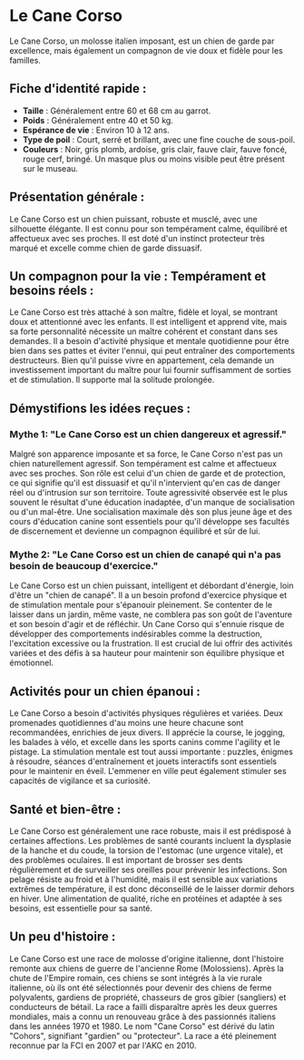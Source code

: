 # Le Cane Corso

Le Cane Corso, un molosse italien imposant, est un chien de garde par excellence, mais également un compagnon de vie doux et fidèle pour les familles.

## Fiche d'identité rapide :
- **Taille** : Généralement entre 60 et 68 cm au garrot.
- **Poids** : Généralement entre 40 et 50 kg.
- **Espérance de vie** : Environ 10 à 12 ans.
- **Type de poil** : Court, serré et brillant, avec une fine couche de sous-poil.
- **Couleurs** : Noir, gris plomb, ardoise, gris clair, fauve clair, fauve foncé, rouge cerf, bringé. Un masque plus ou moins visible peut être présent sur le museau.

## Présentation générale :
Le Cane Corso est un chien puissant, robuste et musclé, avec une silhouette élégante. Il est connu pour son tempérament calme, équilibré et affectueux avec ses proches. Il est doté d'un instinct protecteur très marqué et excelle comme chien de garde dissuasif.

## Un compagnon pour la vie : Tempérament et besoins réels :
Le Cane Corso est très attaché à son maître, fidèle et loyal, se montrant doux et attentionné avec les enfants. Il est intelligent et apprend vite, mais sa forte personnalité nécessite un maître cohérent et constant dans ses demandes. Il a besoin d'activité physique et mentale quotidienne pour être bien dans ses pattes et éviter l'ennui, qui peut entraîner des comportements destructeurs. Bien qu'il puisse vivre en appartement, cela demande un investissement important du maître pour lui fournir suffisamment de sorties et de stimulation. Il supporte mal la solitude prolongée.

## Démystifions les idées reçues :
### Mythe 1: "Le Cane Corso est un chien dangereux et agressif."
Malgré son apparence imposante et sa force, le Cane Corso n'est pas un chien naturellement agressif. Son tempérament est calme et affectueux avec ses proches. Son rôle est celui d'un chien de garde et de protection, ce qui signifie qu'il est dissuasif et qu'il n'intervient qu'en cas de danger réel ou d'intrusion sur son territoire. Toute agressivité observée est le plus souvent le résultat d'une éducation inadaptée, d'un manque de socialisation ou d'un mal-être. Une socialisation maximale dès son plus jeune âge et des cours d'éducation canine sont essentiels pour qu'il développe ses facultés de discernement et devienne un compagnon équilibré et sûr de lui.

### Mythe 2: "Le Cane Corso est un chien de canapé qui n'a pas besoin de beaucoup d'exercice."
Le Cane Corso est un chien puissant, intelligent et débordant d'énergie, loin d'être un "chien de canapé". Il a un besoin profond d'exercice physique et de stimulation mentale pour s'épanouir pleinement. Se contenter de le laisser dans un jardin, même vaste, ne comblera pas son goût de l'aventure et son besoin d'agir et de réfléchir. Un Cane Corso qui s'ennuie risque de développer des comportements indésirables comme la destruction, l'excitation excessive ou la frustration. Il est crucial de lui offrir des activités variées et des défis à sa hauteur pour maintenir son équilibre physique et émotionnel.

## Activités pour un chien épanoui :
Le Cane Corso a besoin d'activités physiques régulières et variées. Deux promenades quotidiennes d'au moins une heure chacune sont recommandées, enrichies de jeux divers. Il apprécie la course, le jogging, les balades à vélo, et excelle dans les sports canins comme l'agility et le pistage. La stimulation mentale est tout aussi importante : puzzles, énigmes à résoudre, séances d'entraînement et jouets interactifs sont essentiels pour le maintenir en éveil. L'emmener en ville peut également stimuler ses capacités de vigilance et sa curiosité.

## Santé et bien-être :
Le Cane Corso est généralement une race robuste, mais il est prédisposé à certaines affections. Les problèmes de santé courants incluent la dysplasie de la hanche et du coude, la torsion de l'estomac (une urgence vitale), et des problèmes oculaires. Il est important de brosser ses dents régulièrement et de surveiller ses oreilles pour prévenir les infections. Son pelage résiste au froid et à l'humidité, mais il est sensible aux variations extrêmes de température, il est donc déconseillé de le laisser dormir dehors en hiver. Une alimentation de qualité, riche en protéines et adaptée à ses besoins, est essentielle pour sa santé.

## Un peu d'histoire :
Le Cane Corso est une race de molosse d'origine italienne, dont l'histoire remonte aux chiens de guerre de l'ancienne Rome (Molossiens). Après la chute de l'Empire romain, ces chiens se sont intégrés à la vie rurale italienne, où ils ont été sélectionnés pour devenir des chiens de ferme polyvalents, gardiens de propriété, chasseurs de gros gibier (sangliers) et conducteurs de bétail. La race a failli disparaître après les deux guerres mondiales, mais a connu un renouveau grâce à des passionnés italiens dans les années 1970 et 1980. Le nom "Cane Corso" est dérivé du latin "Cohors", signifiant "gardien" ou "protecteur". La race a été pleinement reconnue par la FCI en 2007 et par l'AKC en 2010. 